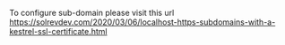 To configure sub-domain please visit this url
https://solrevdev.com/2020/03/06/localhost-https-subdomains-with-a-kestrel-ssl-certificate.html

